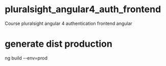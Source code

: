 # pluralsight_angular4_auth_frontend
Course pluralsight angular 4 authentication frontend angular

# generate dist production
ng build --env=prod
